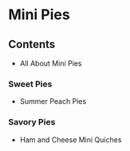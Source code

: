# Mini Pies
## Contents
- All About Mini Pies
### Sweet Pies
- Summer Peach Pies
### Savory Pies
- Ham and Cheese Mini Quiches
